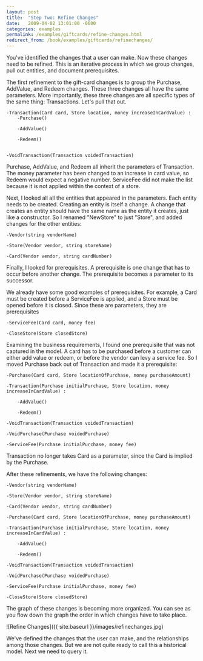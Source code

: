 ```yaml
---
layout: post
title:  "Step Two: Refine Changes"
date:   2009-04-02 13:01:00 -0600
categories: examples
permalink: /examples/giftcards/refine-changes.html
redirect_from: /book/examples/giftcards/refinechanges/
---
```


You've identified the changes that a user can make. Now these changes need to be refined. This is an iterative process in which we group changes, pull out entities, and document prerequisites.

The first refinement to the gift-card changes is to group the Purchase, AddValue, and Redeem changes. These three changes all have the same parameters. More importantly, these three changes are all specific types of the same thing: Transactions. Let's pull that out.

	-Transaction(Card card, Store location, money increaseInCardValue) :
		-Purchase()
	
		-AddValue()
	
		-Redeem()

	
	-VoidTransaction(Transaction voidedTransaction)

Purchase, AddValue, and Redeem all inherit the parameters of Transaction. The money parameter has been changed to an increase in card value, so Redeem would expect a negative number. ServiceFee did not make the list because it is not applied within the context of a store.

Next, I looked all all the entities that appeared in the parameters. Each entity needs to be created. Creating an entity is itself a change. A change that creates an entity should have the same name as the entity it creates, just like a constructor. So I renamed "NewStore" to just "Store", and added changes for the other entities:

	-Vendor(string vendorName)

	-Store(Vendor vendor, string storeName)

	-Card(Vendor vendor, string cardNumber)

Finally, I looked for prerequisites. A prerequisite is one change that has to occur before another change. The prerequisite becomes a parameter to its successor.

We already have some good examples of prerequisites. For example, a Card must be created before a ServiceFee is applied, and a Store must be opened before it is closed. Since these are parameters, they are prerequisites

	-ServiceFee(Card card, money fee)

	-CloseStore(Store closedStore)

Examining the business requirements, I found one prerequisite that was not captured in the model. A card has to be purchased before a customer can either add value or redeem, or before the vendor can levy a service fee. So I moved Purchase back out of Transaction and made it a prerequisite:

	-Purchase(Card card, Store locationOfPurchase, money purchaseAmount)

	-Transaction(Purchase initialPurchase, Store location, money increaseInCardValue) :

		-AddValue()
	
		-Redeem()
	
	-VoidTransaction(Transaction voidedTransaction)

	-VoidPurchase(Purchase voidedPurchase)

	-ServiceFee(Purchase initialPurchase, money fee)

Transaction no longer takes Card as a parameter, since the Card is implied by the Purchase.

After these refinements, we have the following changes:

	-Vendor(string vendorName)

	-Store(Vendor vendor, string storeName)

	-Card(Vendor vendor, string cardNumber)

	-Purchase(Card card, Store locationOfPurchase, money purchaseAmount)

	-Transaction(Purchase initialPurchase, Store location, money increaseInCardValue) :

		-AddValue()
	
		-Redeem()
	
	-VoidTransaction(Transaction voidedTransaction)

	-VoidPurchase(Purchase voidedPurchase)

	-ServiceFee(Purchase initialPurchase, money fee)

	-CloseStore(Store closedStore)

The graph of these changes is becoming more organized. You can see as you flow down the graph the order in which changes have to take place.

![Refine Changes]({{ site.baseurl }}/images/refinechanges.jpg)

We've defined the changes that the user can make, and the relationships among those changes. But we are not quite ready to call this a historical model. Next we need to query it.

